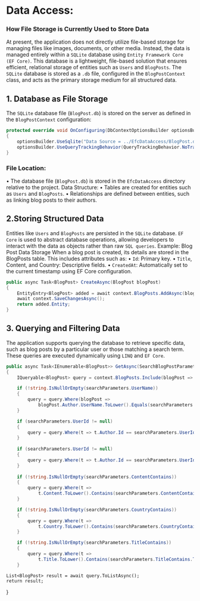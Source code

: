 # Data Access:
### How File Storage is Currently Used to Store Data
At present, the application does not directly utilize file-based storage for managing files like images, documents, or other media. Instead, the data is managed entirely within a `SQLite` database using `Entity Framework Core (EF Core)`. This database is a lightweight, file-based solution that ensures efficient, relational storage of entities such as `Users` and `BlogPosts`.
The `SQLite` database is stored as a `.db` file, configured in the `BlogPostContext` class, and acts as the primary storage medium for all structured data.
## 1. Database as File Storage
The `SQLite` database file (`BlogPost.db`) is stored on the server as defined in the `BlogPostContext` configuration:
```csharp
protected override void OnConfiguring(DbContextOptionsBuilder optionsBuilder)
{
    optionsBuilder.UseSqlite("Data Source = ../EfcDataAccess/BlogPost.db");
    optionsBuilder.UseQueryTrackingBehavior(QueryTrackingBehavior.NoTracking);
}
```
### File Location:
•	The database file (`BlogPost.db`) is stored in the `EfcDataAccess` directory relative to the project.
Data Structure:
•	Tables are created for entities such as `Users` and `BlogPosts`.
•	Relationships are defined between entities, such as linking blog posts to their authors.

## 2.Storing Structured Data
Entities like `Users` and `BlogPosts` are persisted in the `SQLite` database. `EF Core` is used to abstract database operations, allowing developers to interact with the data as objects rather than raw `SQL queries`.
Example: Blog Post Data Storage
When a blog post is created, its details are stored in the BlogPosts table. This includes attributes such as:
•	`Id`: Primary key.
•	`Title`, Content, and Country: Descriptive fields.
•	`CreatedAt`: Automatically set to the current timestamp using EF Core configuration.
```csharp
public async Task<BlogPost> CreateAsync(BlogPost blogPost)
{
    EntityEntry<BlogPost> added = await context.BlogPosts.AddAsync(blogPost);
    await context.SaveChangesAsync();
    return added.Entity;
}
```
## 3. Querying and Filtering Data
The application supports querying the database to retrieve specific data, such as blog posts by a particular user or those matching a search term. These queries are executed dynamically using `LINQ` and `EF Core`.
```csharp
public async Task<IEnumerable<BlogPost>> GetAsync(SearchBlogPostParametersDto searchParameters)
{
    IQueryable<BlogPost> query = context.BlogPosts.Include(blogPost => blogPost.Author).AsQueryable();

    if (!string.IsNullOrEmpty(searchParameters.UserName))
    {
        query = query.Where(blogPost =>
            blogPost.Author.UserName.ToLower().Equals(searchParameters.UserName.ToLower()));
    }

    if (searchParameters.UserId != null)
    {
        query = query.Where(t => t.Author.Id == searchParameters.UserId);
    }
    
    if (searchParameters.UserId != null)
    {
        query = query.Where(t => t.Author.Id == searchParameters.UserId);
    }
    
    if (!string.IsNullOrEmpty(searchParameters.ContentContains))
    {
        query = query.Where(t =>
            t.Content.ToLower().Contains(searchParameters.ContentContains.ToLower()));
    }

    if (!string.IsNullOrEmpty(searchParameters.CountryContains))
    {
        query = query.Where(t =>
            t.Country.ToLower().Contains(searchParameters.CountryContains.ToLower()));
    }

    if (!string.IsNullOrEmpty(searchParameters.TitleContains))
    {
        query = query.Where(t =>
            t.Title.ToLower().Contains(searchParameters.TitleContains.ToLower()));
    }
```



    List<BlogPost> result = await query.ToListAsync();
    return result;
}
```
